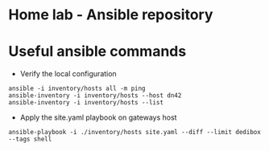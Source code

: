 # Home lab - Ansible repository

# Useful ansible commands

* Verify the local configuration

```
ansible -i inventory/hosts all -m ping
ansible-inventory -i inventory/hosts --host dn42
ansible-inventory -i inventory/hosts --list
```

* Apply the site.yaml playbook on gateways host

```
ansible-playbook -i ./inventory/hosts site.yaml --diff --limit dedibox --tags shell
```

